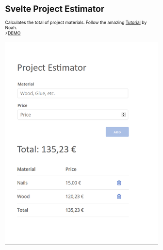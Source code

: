# Svelte Project Estimator

Calculates the total of project materials. Follow the amazing [Tutorial](https://youtu.be/ujbE0mzX-CU) by Noah. <br>
⚡[DEMO](https://michaelbrunn3r.github.io/tut-svelte-project-estimator)

![Screenshot](img/Screenshot.png)
